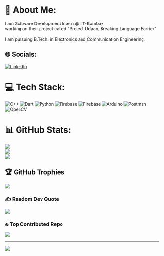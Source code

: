 # 💫 About Me:
I am Software Development Intern @ IIT-Bombay<br>working on their project called "Project Udaan, Breaking Language Barrier"<br><br>I am pursuing B.Tech. in Electronics and Communication Engineering.


## 🌐 Socials:
[![LinkedIn](https://img.shields.io/badge/LinkedIn-%230077B5.svg?logo=linkedin&logoColor=white)](https://linkedin.com/in/https://www.linkedin.com/in/nishant-wankhade/) 

# 💻 Tech Stack:
![C++](https://img.shields.io/badge/c++-%2300599C.svg?style=flat&logo=c%2B%2B&logoColor=white) ![Dart](https://img.shields.io/badge/dart-%230175C2.svg?style=flat&logo=dart&logoColor=white) ![Python](https://img.shields.io/badge/python-3670A0?style=flat&logo=python&logoColor=ffdd54) ![Firebase](https://img.shields.io/badge/firebase-%23039BE5.svg?style=flat&logo=firebase) ![Firebase](https://img.shields.io/badge/Firebase-039BE5?style=flat&logo=Firebase&logoColor=white) ![Arduino](https://img.shields.io/badge/-Arduino-00979D?style=flat&logo=Arduino&logoColor=white) ![Postman](https://img.shields.io/badge/Postman-FF6C37?style=flat&logo=postman&logoColor=white) ![OpenCV](https://img.shields.io/badge/opencv-%23white.svg?style=flat&logo=opencv&logoColor=white)
# 📊 GitHub Stats:
![](https://github-readme-stats.vercel.app/api?username=NishantWankhade&theme=dark&hide_border=false&include_all_commits=true&count_private=true)<br/>
![](https://github-readme-streak-stats.herokuapp.com/?user=NishantWankhade&theme=dark&hide_border=false)<br/>
![](https://github-readme-stats.vercel.app/api/top-langs/?username=NishantWankhade&theme=dark&hide_border=false&include_all_commits=true&count_private=true&layout=compact)

## 🏆 GitHub Trophies
![](https://github-profile-trophy.vercel.app/?username=NishantWankhade&theme=chalk&no-frame=false&no-bg=true&margin-w=4)

### ✍️ Random Dev Quote
![](https://quotes-github-readme.vercel.app/api?type=horizontal&theme=radical)

### 🔝 Top Contributed Repo
![](https://github-contributor-stats.vercel.app/api?username=NishantWankhade&limit=5&theme=dark&combine_all_yearly_contributions=true)

---
[![](https://visitcount.itsvg.in/api?id=NishantWankhade&icon=0&color=0)](https://visitcount.itsvg.in)

<!-- Proudly created with GPRM ( https://gprm.itsvg.in ) -->
